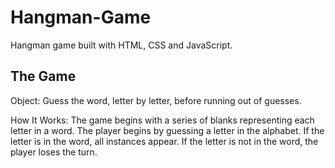 # Hangman-Game

Hangman game built with HTML, CSS and JavaScript.

The Game
-------------------------
Object: Guess the word, letter by letter, before running out of guesses.

How It Works: The game begins with a series of blanks representing each letter in a word. The player begins by guessing a letter in the alphabet. If the letter is in the word, all instances appear. If the letter is not in the word, the player loses the turn. 
